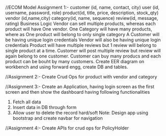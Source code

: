 
//ECOM Model Assignment 1:- 
customer (id, name, contact, city)
user (id, username, password, role)
product(id, title, price, description, stock_qty)
vendor (id,name,city)
category(id, name, sequence) review(id, message, rating)
Business Logic
Vendor can sell multiple products, whereas each product will have One vendor.
One Category will have many products, where as One product will belong to only single category
A Customer will be having unique login credentials
Vendor will also be having unique login credentials
Product will have multiple reviews but 1 review will belong to single product at a time.
Customer will post multiple review but review will again belong to one customer.
Customer can buy many producs and each product can be bouht by many customers. Create EER diagram on workbench and using forward engg, create DB and tables.


//Assignment 2:- 
Create Crud Ops for product with vendor and category

//Assignment 3:- 
Create an Application, having login screen as the first screen and then show the dashboard having following functionalities
1. Fetch all data
2. Insert data in DB through form
3. Allow user to delete the record hard/soft
Note: Design app using bootstrap and create navbar for navigation

//Assignment 4:- 
Create APIs for crud ops for PolicyHolder
